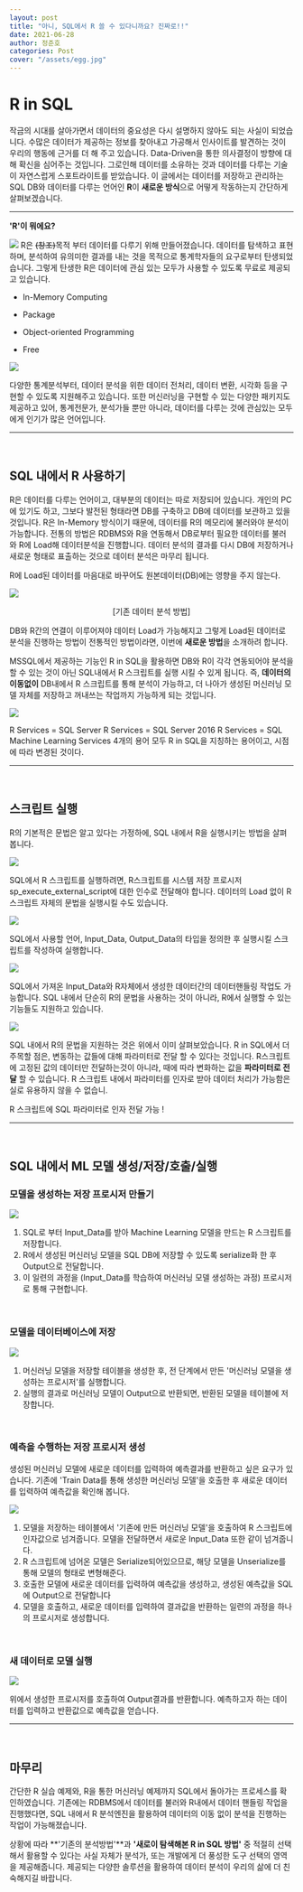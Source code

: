 ```yaml
---
layout: post
title: "아니, SQL에서 R 쓸 수 있다니까요? 진짜로!!"
date: 2021-06-28
author: 정준호
categories: Post
cover: "/assets/egg.jpg"
---
```


# R in SQL

작금의 시대를 살아가면서 데이터의 중요성은 다시 설명하지 않아도 되는 사실이 되었습니다. 수많은 데이터가 제공하는 정보를 찾아내고 가공해서 인사이트를 발견하는 것이 우리의 행동에 근거를 더 해 주고 있습니다. Data-Driven을 통한 의사결정이 방향에 대해 확신을 심어주는 것입니다. 그로인해 데이터를 소유하는 것과 데이터를 다루는 기술이 자연스럽게 스포트라이트를 받았습니다. 이 글에서는 데이터를 저장하고 관리하는 SQL DB와 데이터를 다루는 언어인 **R**이 **새로운 방식**으로 어떻게 작동하는지 간단하게 살펴보겠습니다.

---

**'R'이 뭐에요?**

![](/assets/posting/20210628/R.png)
R은 ~~(창조)~~목적 부터 데이터를 다루기 위해 만들어졌습니다. 데이터를 탐색하고 표현하며, 분석하여 유의미한 결과를 내는 것을 목적으로 통계학자들의 요구로부터 탄생되었습니다. 그렇게 탄생한 R은 데이터에 관심 있는 모두가 사용할 수 있도록 무료로 제공되고 있습니다.

- In-Memory Computing

- Package

- Object-oriented Programming

- Free

![](/assets/posting/20210628/R1.png)

다양한 통계분석부터, 데이터 분석을 위한 데이터 전처리, 데이터 변환, 시각화 등을 구현할 수 있도록 지원해주고 있습니다. 또한 머신러닝을 구현할 수 있는 다양한 패키지도 제공하고 있어, 통계전문가, 분석가들 뿐만 아니라, 데이터를 다루는 것에 관심있는 모두에게 인기가 많은 언어입니다.

---
<br> 

## SQL 내에서 R 사용하기

 R은 데이터를 다루는 언어이고, 대부분의 데이터는 따로 저장되어 있습니다. 개인의 PC에 있기도 하고, 그보다 발전된 형태라면 DB를 구축하고 DB에 데이터를 보관하고 있을 것입니다. R은 In-Memory 방식이기 때문에, 데이터를 R의 메모리에 불러와야 분석이 가능합니다. 전통의 방법은 RDBMS와 R을 연동해서 DB로부터 필요한 데이터를 불러와 R에 Load해 데이터분석을 진행합니다. 데이터 분석의 결과를 다시 DB에 저장하거나 새로운 형태로 표출하는 것으로 데이터 분석은 마무리 됩니다. 

R에 Load된 데이터를 마음대로 바꾸어도 원본데이터(DB)에는 영향을 주지 않는다.

![](/assets/posting/20210628/R2.png)<center>[기존 데이터 분석 방법]</center>

DB와 R간의 연결이 이루어져야 데이터 Load가 가능해지고 그렇게 Load된 데이터로 분석을 진행하는 방법이 전통적인 방법이라면, 이번에 **새로운 방법**을 소개하려 합니다.

MSSQL에서 제공하는 기능인 R in SQL을 활용하면 DB와 R이 각각 연동되어야 분석을 할 수 있는 것이 아닌 SQL내에서 R 스크립트를 실행 시킬 수 있게 됩니다. 즉, **데이터의 이동없이** DB내에서 R 스크립트를 통해 분석이 가능하고, 더 나아가 생성된 머신러닝 모델 자체를 저장하고 꺼내쓰는 작업까지 가능하게 되는 것입니다.

![](/assets/posting/20210628/R3.png)


R Services 
= SQL Server R Services = SQL Server 2016 R Services = SQL Machine Learning Services
4개의 용어 모두 R in SQL을 지칭하는 용어이고, 시점에 따라 변경된 것이다. 

---
<br> 

## 스크립트 실행

R의 기본적은 문법은 알고 있다는 가정하에, SQL 내에서 R을 실행시키는 방법을 살펴봅니다.

![](/assets/posting/20210628/R4.png)

SQL에서 R 스크립트를 실행하려면, R스크립트를 시스템 저장 프로시저 sp_execute_external_script에 대한 인수로 전달해야 합니다. 데이터의 Load 없이 R 스크립트 자체의 문법을 실행시킬 수도 있습니다.

![](/assets/posting/20210628/R5.png)


SQL에서 사용할 언어, Input_Data, Output_Data의 타입을 정의한 후 실행시킬 스크립트를 작성하여 실행합니다.

![](/assets/posting/20210628/R6.png)


SQL에서 가져온 Input_Data와 R자체에서 생성한 데이터간의 데이터핸들링 작업도 가능합니다. SQL 내에서 단순히 R의 문법을 사용하는 것이 아니라, R에서 실행할 수 있는 기능들도 지원하고 있습니다.

![](/assets/posting/20210628/R7.png)


SQL 내에서 R의 문법을 지원하는 것은 위에서 이미 살펴보았습니다. R in SQL에서 더 주목할 점은, 변동하는 값들에 대해 파라미터로 전달 할 수 있다는 것입니다. R스크립트에 고정된 값의 데이터만 전달하는것이 아니라, 때에 따라 변화하는 값을 **파라미터로 전달** 할 수 있습니다. R 스크립트 내에서 파라미터를 인자로 받아 데이터 처리가 가능함은 실로 유용하지 않을 수 없습니.

R 스크립트에 SQL 파라미터로 인자 전달 가능 !

---
<br> 

## SQL 내에서 ML 모델 생성/저장/호출/실행

### 모델을 생성하는 저장 프로시저 만들기

![](/assets/posting/20210628/R8.png)


1. SQL로 부터 Input_Data를 받아 Machine Learning 모델을 만드는 R 스크립트를 저장합니다. 
2. R에서 생성된 머신러닝 모델을 SQL DB에 저장할 수 있도록 serialize화 한 후 Output으로 전달합니다. 
3. 이 일련의 과정을 (Input_Data를 학습하여 머신러닝 모델 생성하는 과정) 프로시저로 통해 구현합니다.
<br> 

### 모델을 데이터베이스에 저장

![](/assets/posting/20210628/R9.png)


1. 머신러닝 모델을 저장할 테이블을 생성한 후, 전 단계에서 만든 '머신러닝 모델을 생성하는 프로시저'를 실행합니다. 
2. 실행의 결과로 머신러닝 모델이 Output으로 반환되면, 반환된 모델을 테이블에 저장합니다.
<br> 

### 예측을 수행하는 저장 프로시저 생성

생성된 머신러닝 모델에 새로운 데이터를 입력하여 예측결과를 반환하고 싶은 요구가 있습니다. 기존에 'Train Data를 통해 생성한 머신러닝 모델'을 호출한 후 새로운 데이터를 입력하여 예측값을 확인해 봅니다. 

![](/assets/posting/20210628/R10.png)


1. 모델을 저장하는 테이블에서 '기존에 만든 머신러닝 모델'을 호출하여 R 스크립트에 인자값으로 넘겨줍니다. 모델을 전달하면서 새로운 Input_Data 또한 같이 넘겨줍니다.
2. R 스크립트에 넘어온 모델은 Serialize되어있으므로, 해당 모델을 Unserialize를 통해 모델의 형태로 변형해준다. 
3. 호출한 모델에 새로운 데이터를 입력하여 예측값을 생성하고, 생성된 예측값을 SQL에 Output으로 전달합니다
4. 모델을 호출하고, 새로운 데이터를 입력하여 결과값을 반환하는 일련의 과정을 하나의 프로시저로 생성합니다.
<br> 

### 새 데이터로 모델 실행

![](/assets/posting/20210628/R11.png)


위에서 생성한 프로시저를 호출하여 Output결과를 반환합니다. 예측하고자 하는 데이터를 입력하고 반환값으로 예측값을 얻습니다.

---
<br> 

## 마무리

간단한 R 실습 예제와, R을 통한 머신러닝 예제까지 SQL에서 돌아가는 프로세스를 확인하였습니다. 기존에는 RDBMS에서 데이터를 불러와 R내에서 데이터 핸들링 작업을 진행했다면, SQL 내에서 R 분석엔진을 활용하여 데이터의 이동 없이 분석을 진행하는 작업이 가능해졌습니다. 

상황에 따라 **'기존의 분석방법'**과 **'새로이 탐색해본 R in SQL 방법'** 중 적절히 선택해서 활용할 수 있다는 사실 자체가 분석가, 또는 개발에게 더 풍성한 도구 선택의 영역을 제공해줍니다. 제공되는 다양한 솔루션을 활용하여 데이터 분석이 우리의 삶에 더 친숙해지길 바랍니다.